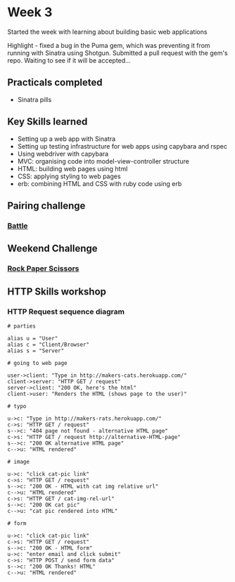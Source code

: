 # Week 3

Started the week with learning about building basic web applications

Highlight - fixed a bug in the Puma gem, which was preventing it from running with Sinatra using Shotgun. Submitted a pull request with the gem's repo. Waiting to see if it will be accepted...

## Practicals completed
- Sinatra pills

## Key Skills learned
- Setting up a web app with Sinatra
- Setting up testing infrastructure for web apps using capybara and rspec
- Using webdriver with capybara
- MVC: organising code into model-view-controller structure
- HTML: building web pages using html
- CSS: applying styling to web pages
- erb: combining HTML and CSS with ruby code using erb

## Pairing challenge

### [Battle](https://github.com/AJ8GH/battle)

## Weekend Challenge

### [Rock Paper Scissors](https://github.com/AJ8GH/rps-challenge)

## HTTP Skills workshop

### HTTP Request sequence diagram

```flow
# parties

alias u = "User"
alias c = "Client/Browser"
alias s = "Server"

# going to web page

user->client: "Type in http://makers-cats.herokuapp.com/"
client->server: "HTTP GET / request"
server->client: "200 OK, here's the html"
client->user: "Renders the HTML (shows page to the user)"

# typo

u->c: "Type in http://makers-rats.herokuapp.com/"
c->s: "HTTP GET / request"
s-->c: "404 page not found - alternative HTML page"
c->s: "HTTP GET / request http://alternative-HTML-page"
s-->c: "200 OK alternative HTML page"
c-->u: "HTML rendered"

# image

u->c: "click cat-pic link"
c->s: "HTTP GET / request"
s-->c: "200 OK - HTML with cat img relative url"
c-->u: "HTML rendered"
c->s: "HTTP GET / cat-img-rel-url"
s-->c: "200 OK cat pic"
c-->u: "cat pic rendered into HTML"

# form

u->c: "click cat-pic link"
c->s: "HTTP GET / request"
s-->c: "200 OK - HTML form"
u->c: "enter email and click submit"
c->s: "HTTP POST / send form data"
s-->c: "200 OK Thanks! HTML"
c-->u: "HTML rendered"
```
